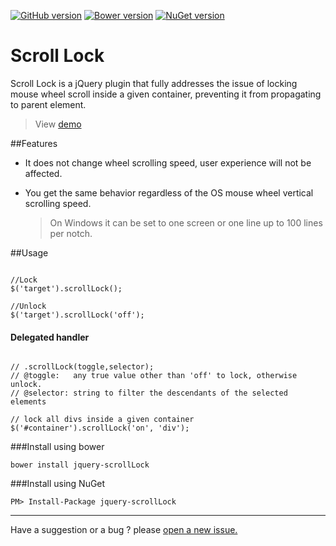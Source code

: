 [![GitHub version](https://badge.fury.io/gh/MohammadYounes%2Fjquery-scrollLock.svg)](http://badge.fury.io/gh/MohammadYounes%2Fjquery-scrollLock)
[![Bower version](https://badge.fury.io/bo/jquery-scrollLock.svg)](http://badge.fury.io/bo/jquery-scrollLock)
[![NuGet version](https://badge.fury.io/nu/jquery-scrollLock.svg)](http://badge.fury.io/nu/jquery-scrollLock)

Scroll Lock 
=================

Scroll Lock is a jQuery plugin that fully addresses the issue of locking mouse wheel scroll inside a given container, preventing it from propagating to parent element.

> View [demo](http://mohammadyounes.github.io/jquery-scrollLock/example/)

##Features

* It does not change wheel scrolling speed, user experience will not be affected. 
* You get the same behavior regardless of the OS mouse wheel vertical scrolling speed.

  > On Windows it can be set to one screen or one line up to 100 lines per notch.


##Usage
```

//Lock
$('target').scrollLock();

//Unlock
$('target').scrollLock('off');

```
#### Delegated handler
```

// .scrollLock(toggle,selector);
// @toggle:   any true value other than 'off' to lock, otherwise unlock.
// @selector: string to filter the descendants of the selected elements

// lock all divs inside a given container
$('#container').scrollLock('on', 'div');

```
###Install using bower
```
bower install jquery-scrollLock
```

###Install using NuGet
```
PM> Install-Package jquery-scrollLock
```



------

Have a suggestion or a bug ? please [open a new issue.](https://github.com/MohammadYounes/jquery-scrollLock/issues?state=open)
